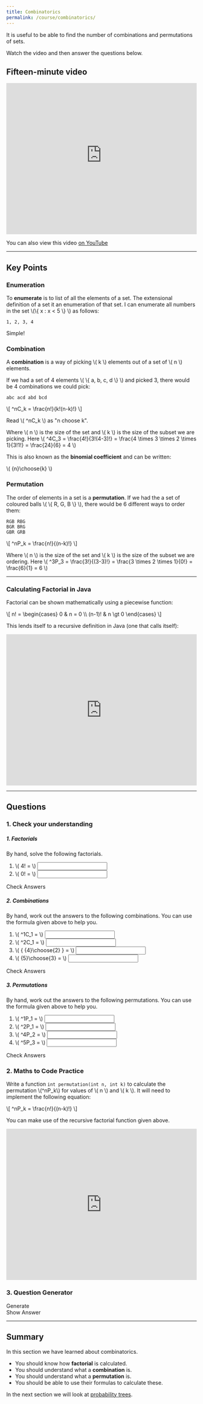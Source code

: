 ```yaml
---
title: Combinatorics
permalink: /course/combinatorics/
---
```


It is useful to be able to find the number of combinations and permutations of sets.

Watch the video and then answer the questions below.

## Fifteen-minute video

<iframe width="100%" height="400px" src="https://www.youtube-nocookie.com/embed/ccFCR11poBk" frameborder="0" allow="accelerometer; autoplay; clipboard-write; encrypted-media; gyroscope; picture-in-picture" allowfullscreen></iframe>

You can also view this video [on YouTube](https://youtu.be/ccFCR11poBk)


---

<script src="https://polyfill.io/v3/polyfill.min.js?features=es6"></script>
<script id="MathJax-script" src="https://cdn.jsdelivr.net/npm/mathjax@3/es5/tex-mml-chtml.js"></script>

## Key Points

### Enumeration

To **enumerate** is to list of all the elements of a set. The extensional definition of a set it an enumeration of that set. I can enumerate all numbers in the set \\(\\{ x : x < 5 \\} \\) as follows:

    1, 2, 3, 4

Simple!

### Combination

A **combination** is a way of picking \\( k \\) elements out of a set of \\( n \\) elements.

If we had a set of 4 elements \\( \\{ a, b, c, d \\} \\) and picked 3, there would be 4 combinations we could pick:

    abc acd abd bcd

<p class="math">\[ ^nC_k = \frac{n!}{k!(n-k)!} \]</p>

Read \\( ^nC_k \\) as "n choose k".

Where \\( n \\) is the size of the set and \\( k \\) is the size of the subset we are picking. Here \\( ^4C_3 = \\frac{4!}{3!(4-3)!} = \\frac{4 \\times 3 \\times 2 \\times 1}{3!1!} = \\frac{24}{6} = 4 \\)

This is also known as the **binomial coefficient** and can be written:

<p class="math">\( {n}\choose{k} \)</p>

### Permutation

The order of elements in a set is a **permutation**. If we had the a set of coloured balls \\( \\{ R, G, B \\} \\), there would be 6 different ways to order them:

    RGB RBG
    BGR BRG
    GBR GRB

<p class="math">\[ ^nP_k = \frac{n!}{(n-k)!} \]</p>

Where \\( n \\) is the size of the set and \\( k \\) is the size of the subset we are ordering. Here \\( ^3P_3 = \\frac{3!}{(3-3)!} = \\frac{3 \\times 2 \\times 1}{0!} = \\frac{6}{1} = 6 \\)

---

### Calculating Factorial in Java

Factorial can be shown mathematically using a piecewise function:

<p class="math">\[ n! = \begin{cases} 
      0 & n = 0 \\
      (n-1)! & n \gt 0 
   \end{cases} \]</p>

This lends itself to a recursive definition in Java (one that calls itself):

<iframe height="400px" width="100%" src="https://repl.it/@davidgundry/MathsForCSProbabilityFactorial?lite=true" scrolling="no" frameborder="no" allowtransparency="true" allowfullscreen="true" sandbox="allow-forms allow-pointer-lock allow-popups allow-same-origin allow-scripts allow-modals"></iframe>

---

## Questions

### 1. Check your understanding

<script src="/assets/js/check.js"></script>

##### 1. Factorials

By hand, solve the following factorials.

1. <label for ="q31">\\( 4! = \\)</label> <input type="text" id="q31" data-answer="24"/> <span id="q31c" style="display:inline-block"></span>
2. <label for ="q32">\\( 0! = \\)</label> <input type="text" id="q32" data-answer="1"/> <span id="q32c" style="display:inline-block"></span>

<a class="btn btn-primary" type="submit" onClick="checkAnswers('q3')">Check Answers</a>

##### 2. Combinations

By hand, work out the answers to the following combinations. You can use the formula given above to help you.

1. <label for ="q11">\\( ^1C_1 = \\)</label> <input type="text" id="q11" data-answer="1"/> <span id="q11c" style="display:inline-block"></span>
2. <label for ="q12">\\( ^2C_1 = \\)</label> <input type="text" id="q12" data-answer="2"/> <span id="q12c" style="display:inline-block"></span>
3. <label for ="q13">\\( { {4}\choose{2} } = \\)</label> <input type="text" id="q13" data-answer="6"/> <span id="q13c" style="display:inline-block"></span>
3. <label for ="q14">\\( {5}\choose{3} = \\)</label> <input type="text" id="q14" data-answer="10"/> <span id="q14c" style="display:inline-block"></span>

<a class="btn btn-primary" type="submit" onClick="checkAnswers('q1')">Check Answers</a>

##### 3. Permutations

By hand, work out the answers to the following permutations. You can use the formula given above to help you.

1. <label for ="q21">\\( ^1P_1 = \\)</label> <input type="text" id="q21" data-answer="1"/> <span id="q21c" style="display:inline-block"></span>
2. <label for ="q22">\\( ^2P_1 = \\)</label> <input type="text" id="q22" data-answer="2"/> <span id="q22c" style="display:inline-block"></span>
3. <label for ="q23">\\( ^4P_2 = \\)</label> <input type="text" id="q23" data-answer="12"/> <span id="q23c" style="display:inline-block"></span>
3. <label for ="q24">\\( ^5P_3 = \\)</label> <input type="text" id="q24" data-answer="60"/> <span id="q24c" style="display:inline-block"></span>

<a class="btn btn-primary" type="submit" onClick="checkAnswers('q2')">Check Answers</a>



### 2. Maths to Code Practice

Write a function `int permutation(int n, int k)` to calculate the permutation \\(^nP_k\\) for values of \\( n \\) and \\( k \\). It will need to implement the following equation:

<p class="math">\[ ^nP_k = \frac{n!}{(n-k)!} \]</p>

You can make use of the recursive factorial function given above.

<iframe height="400px" width="100%" src="https://repl.it/@davidgundry/MathsForCSProbabilityPermutation?lite=true" scrolling="no" frameborder="no" allowtransparency="true" allowfullscreen="true" sandbox="allow-forms allow-pointer-lock allow-popups allow-same-origin allow-scripts allow-modals"></iframe>

### 3. Question Generator

<script src="/assets/js/proofparty.js"></script>

<div id="target" class="math"></div>
<div id="answer" style="display: none; background-color: yellow;" class="math"></div>
<a class="btn btn-primary" type="submit" onClick="generateCombinatoric('target')">Generate</a>
<br />
<a id="answerbutton" class="btn btn-primary" type="submit" onClick="showAnswer('answer')">Show Answer</a>
<br />


<script>
generateCombinatoric = function(target)
{
    let p = proofparty.combinatoric();
    let str = p.question;
    const node = document.getElementById(target);
    MathJax.typesetClear([node]);
    node.innerHTML = str;
    MathJax.typesetPromise([node]).then(() => {
     // the new content is has been typeset
    });

    document.getElementById("answer").style.display="none";
    document.getElementById("answer").innerHTML = p.answer;
}
generateCombinatoric("target");
showAnswer = function(target)
{
    const node = document.getElementById(target);
    node.style.display='block';
}
</script>

---

## Summary

In this section we have learned about combinatorics.

* You should know how **factorial** is calculated.
* You should understand what a **combination** is.
* You should understand what a **permutation** is.
* You should be able to use their formulas to calculate these.

In the next section we will look at [probability trees](../probability-trees).